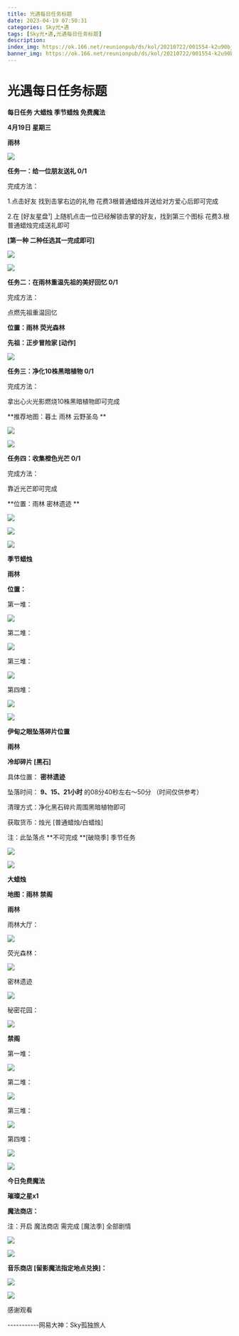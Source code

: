 ```yaml
---
title: 光遇每日任务标题
date: 2023-04-19 07:50:31
categories: Sky光•遇
tags: [Sky光•遇,光遇每日任务标题]
description: 
index_img: https://ok.166.net/reunionpub/ds/kol/20210722/001554-k2u90bj7ay.png?imageView&thumbnail=600x0&type=jpg
banner_img: https://ok.166.net/reunionpub/ds/kol/20210722/001554-k2u90bj7ay.png?imageView&thumbnail=600x0&type=jpg
---
```

# 光遇每日任务标题
**每日任务 大蜡烛 季节蜡烛 免费魔法**

 **4月19日 星期三**

 **雨林**

![](https://img.166.net/reunionpub/ds/kol/20230419/001759-1pvsn9r3u6.jpeg)

 **任务一：给一位朋友送礼 0/1**

完成方法：

1.点击好友 找到击掌右边的礼物 花费3根普通蜡烛并送给对方爱心后即可完成

2.在 [好友星盘¹] 上随机点击一位已经解锁击掌的好友，找到第三个图标 花费3.根普通蜡烛完成送礼即可

 **[第一种 二种任选其一完成即可]**

![](https://img.166.net/reunionpub/ds/kol/20230419/000136-c9vgtyfmr2.jpg)

![](https://img.166.net/reunionpub/ds/kol/20230419/000146-3b9e6lsiz8.jpg)

 **任务二：在雨林重温先祖的美好回忆 0/1**

完成方法：

点燃先祖重温回忆

 **位置：雨林 荧光森林**

 **先祖：正步冒险家 [动作]**

![](https://img.166.net/reunionpub/ds/kol/20230419/000723-o549pfi1me.jpeg)

 **任务三：净化10株黑暗植物 0/1**

完成方法：

拿出心火光影燃烧10株黑暗植物即可完成

 **推荐地图：暮土 雨林 云野圣岛  **

![](https://img.166.net/reunionpub/ds/kol/20230419/000753-ewy45qbvoj.jpeg)

![](https://img.166.net/reunionpub/ds/kol/20230419/000802-saf8t157ez.jpeg)

 **任务四：收集橙色光芒 0/1**

完成方法：

靠近光芒即可完成

 **位置：雨林 密林遗迹   **

![](https://img.166.net/reunionpub/ds/kol/20230419/000834-krebljtgsp.jpeg)

![](https://img.166.net/reunionpub/ds/kol/20230419/000841-0skftl4qru.jpeg)

![](https://img.166.net/reunionpub/ds/kol/20221018/100256-wzutnocka0.png)

 **季节蜡烛**

 **雨林**

 **位置：**

第一堆：

![](https://img.166.net/reunionpub/ds/kol/20230418/235709-73y6qkamlr.jpeg)

第二堆：

![](https://img.166.net/reunionpub/ds/kol/20230418/235719-4szb23c8lf.jpeg)

第三堆：

![](https://img.166.net/reunionpub/ds/kol/20230418/235725-o627rsydkc.jpeg)

第四堆：

![](https://img.166.net/reunionpub/ds/kol/20230418/235732-9ngqwuip32.jpeg)

![](https://img.166.net/reunionpub/ds/kol/20221130/005912-5mvshq9nf3.png)

 **伊甸之眼坠落碎片位置**

 **雨林**

 **冷却碎片 [黑石]**

具体位置： **密林遗迹**

坠落时间： **9、15、21小时** 的08分40秒左右～50分 （时间仅供参考）

清理方式：净化黑石碎片周围黑暗植物即可

获取货币：烛光 [普通蜡烛/白蜡烛]

注：此坠落点 **不可完成  **[破晓季] 季节任务

![](https://img.166.net/reunionpub/ds/kol/20230419/002016-wz7smopcv2.jpeg)

![](https://img.166.net/reunionpub/ds/kol/20230313/005012-cdpy0kr1uq.png)

 **大蜡烛**

 **地图：雨林 禁阁**

 **雨林**

雨林大厅：

![](https://img.166.net/reunionpub/ds/kol/20230414/001148-hjlc2pudag.jpeg)

荧光森林：

![](https://img.166.net/reunionpub/ds/kol/20230414/001239-onpdevbq9f.jpeg)

密林遗迹

![](https://img.166.net/reunionpub/ds/kol/20230414/001418-r2tcwjazgp.jpeg)

秘密花园：

![](https://img.166.net/reunionpub/ds/kol/20230414/001316-7l6amydqhu.jpeg)

 **禁阁**

第一堆：

![](https://img.166.net/reunionpub/ds/kol/20230418/235846-dpea468ufv.jpeg)

第二堆：

![](https://img.166.net/reunionpub/ds/kol/20230418/235853-340edoyrg9.jpeg)

第三堆：

![](https://img.166.net/reunionpub/ds/kol/20230418/235900-36csidkrn2.jpeg)

第四堆：

![](https://img.166.net/reunionpub/ds/kol/20230418/235906-lfncqdyuw1.jpeg)

![](https://img.166.net/reunionpub/ds/kol/20221018/100256-wzutnocka0.png)

 **今日免费魔法**

 **璀璨之星x1**

 **魔法商店：**

注：开启 魔法商店 需完成 [魔法季] 全部剧情

![](https://img.166.net/reunionpub/ds/kol/20221018/100559-oibznvdtus.png)

![](https://img.166.net/reunionpub/ds/kol/20230418/235925-j59dlcq14k.jpeg)

 **音乐商店 [留影魔法指定地点兑换]：**

![](https://img.166.net/reunionpub/ds/kol/20230417/001156-p3rdbfc0io.jpeg)

 **![](https://img.166.net/reunionpub/ds/kol/20221018/100256-wzutnocka0.png)**

感谢观看

\-----------网易大神：Sky孤独旅人

